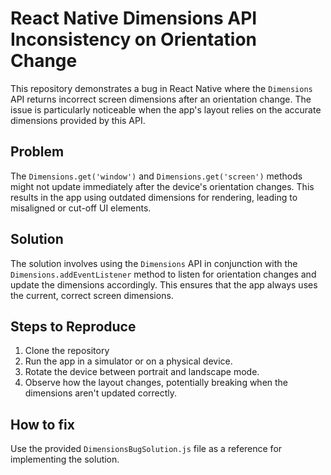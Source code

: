 # React Native Dimensions API Inconsistency on Orientation Change

This repository demonstrates a bug in React Native where the `Dimensions` API returns incorrect screen dimensions after an orientation change.  The issue is particularly noticeable when the app's layout relies on the accurate dimensions provided by this API.

## Problem

The `Dimensions.get('window')` and `Dimensions.get('screen')` methods might not update immediately after the device's orientation changes. This results in the app using outdated dimensions for rendering, leading to misaligned or cut-off UI elements.

## Solution

The solution involves using the `Dimensions` API in conjunction with the `Dimensions.addEventListener` method to listen for orientation changes and update the dimensions accordingly. This ensures that the app always uses the current, correct screen dimensions.

## Steps to Reproduce

1. Clone the repository
2. Run the app in a simulator or on a physical device.
3. Rotate the device between portrait and landscape mode.
4. Observe how the layout changes, potentially breaking when the dimensions aren't updated correctly.

## How to fix

Use the provided `DimensionsBugSolution.js` file as a reference for implementing the solution.